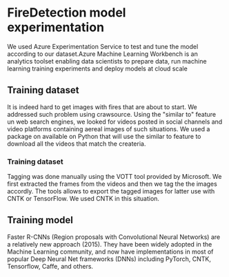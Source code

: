 # FireDetection model experimentation

<p>We used Azure Experimentation Service to test and tune the model according to our dataset.Azure Machine Learning Workbench is an analytics toolset enabling data scientists to prepare data, run machine learning training experiments and deploy models at cloud scale</p>

<h2>Training dataset</h2>
<p>It is indeed hard to get images with fires that are about to start. We addressed such problem using crawsource. Using the "similar to" feature un web search engines, we looked for videos posted in social channels and video platforms containing aereal images of such situations. We used a package on available on Python that will use the similar to feature to download all the videos that match the createria.</p>

<h3>Training dataset</h3>
<p>Tagging was done manually using the VOTT tool provided by Microsoft. We first extracted the frames from the videos and then we tag the the images accordly. The tools allows to export the tagged images for latter use with CNTK or TensorFlow. We used CNTK in this situation.</p>

<h2>Training model</h2>
<p>Faster R-CNNs (Region proposals with Convolutional Neural Networks) are a relatively new approach (2015). They have been widely adopted in the Machine Learning community, and now have implementations in most of popular Deep Neural Net frameworks (DNNs) including PyTorch, CNTK, Tensorflow, Caffe, and others.</p>